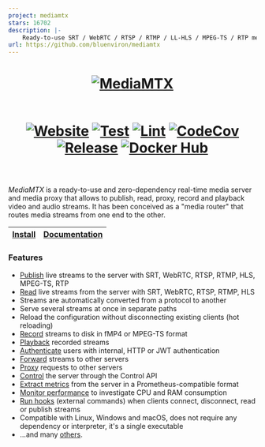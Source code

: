 ```yaml
---
project: mediamtx
stars: 16702
description: |-
    Ready-to-use SRT / WebRTC / RTSP / RTMP / LL-HLS / MPEG-TS / RTP media server and media proxy that allows to read, publish, proxy, record and playback video and audio streams.
url: https://github.com/bluenviron/mediamtx
---
```


<h1 align="center">
  <a href="https://mediamtx.org">
    <img src="logo.png" alt="MediaMTX">
  </a>

  <br>
  <br>

  [![Website](https://img.shields.io/badge/website-mediamtx.org-1c94b5)](https://mediamtx.org)
  [![Test](https://github.com/bluenviron/mediamtx/actions/workflows/code_test.yml/badge.svg)](https://github.com/bluenviron/mediamtx/actions/workflows/code_test.yml)
  [![Lint](https://github.com/bluenviron/mediamtx/actions/workflows/code_lint.yml/badge.svg)](https://github.com/bluenviron/mediamtx/actions/workflows/code_lint.yml)
  [![CodeCov](https://codecov.io/gh/bluenviron/mediamtx/branch/main/graph/badge.svg)](https://app.codecov.io/gh/bluenviron/mediamtx/tree/main)
  [![Release](https://img.shields.io/github/v/release/bluenviron/mediamtx)](https://github.com/bluenviron/mediamtx/releases)
  [![Docker Hub](https://img.shields.io/badge/docker-bluenviron/mediamtx-blue)](https://hub.docker.com/r/bluenviron/mediamtx)
</h1>

<br>

_MediaMTX_ is a ready-to-use and zero-dependency real-time media server and media proxy that allows to publish, read, proxy, record and playback video and audio streams. It has been conceived as a "media router" that routes media streams from one end to the other.

<div align="center">

  |[Install](https://mediamtx.org/docs/kickoff/install)|[Documentation](https://mediamtx.org/docs/kickoff/introduction)|
  |-|-|

</div>

<h3>Features</h3>

- [Publish](https://mediamtx.org/docs/usage/publish) live streams to the server with SRT, WebRTC, RTSP, RTMP, HLS, MPEG-TS, RTP
- [Read](https://mediamtx.org/docs/usage/read) live streams from the server with SRT, WebRTC, RTSP, RTMP, HLS
- Streams are automatically converted from a protocol to another
- Serve several streams at once in separate paths
- Reload the configuration without disconnecting existing clients (hot reloading)
- [Record](https://mediamtx.org/docs/usage/record) streams to disk in fMP4 or MPEG-TS format
- [Playback](https://mediamtx.org/docs/usage/playback) recorded streams
- [Authenticate](https://mediamtx.org/docs/usage/authentication) users with internal, HTTP or JWT authentication
- [Forward](https://mediamtx.org/docs/usage/forward) streams to other servers
- [Proxy](https://mediamtx.org/docs/usage/proxy) requests to other servers
- [Control](https://mediamtx.org/docs/usage/control-api) the server through the Control API
- [Extract metrics](https://mediamtx.org/docs/usage/metrics) from the server in a Prometheus-compatible format
- [Monitor performance](https://mediamtx.org/docs/usage/performance) to investigate CPU and RAM consumption
- [Run hooks](https://mediamtx.org/docs/usage/hooks) (external commands) when clients connect, disconnect, read or publish streams
- Compatible with Linux, Windows and macOS, does not require any dependency or interpreter, it's a single executable
- ...and many [others](https://mediamtx.org/docs/kickoff/introduction).

